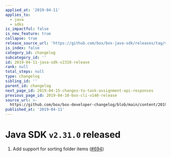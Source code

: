 ```yaml
---
applied_at: '2019-04-11'
applies_to:
  - java
  - sdks
is_impactful: false
is_new_feature: true
collapse: true
release_source_url: 'https://github.com/box/box-java-sdk/releases/tag/v2.31.0'
is_index: false
category_id: changelog
subcategory_id: ''
id: 2019-04-11-java-sdk-v2310-release
rank: null
total_steps: null
type: changelog
sibling_id: ''
parent_id: changelog
next_page_id: 2019-04-15-changes-to-task-assignment-api-responses
previous_page_id: 2019-04-10-box-cli-v140-release
source_url: >-
  https://github.com/box/box-developer-changelog/blob/main/content/2019/04-11-java-sdk-v2310-release.md
published_at: '2019-04-11'
---
```

# Java SDK `v2.31.0` released

1. Add support for sorting folder items ([#694](https://github.com/box/box-java-sdk/pull/694))